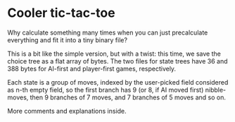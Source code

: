 # Cooler tic-tac-toe
Why calculate something many times when you can just precalculate everything and fit it into a tiny binary file?

This is a bit like the simple version, but with a twist: this time, we save the choice tree as a flat array of bytes. The two files for state trees have 36 and 388 bytes for AI-first and player-first games, respectively.

Each state is a group of moves, indexed by the user-picked field considered as n-th empty field, so the first branch has 9 (or 8, if AI moved first) nibble-moves, then 9 branches of 7 moves, and 7 branches of 5 moves and so on.

More comments and explanations inside.
